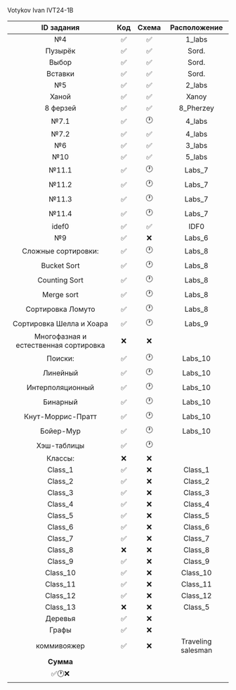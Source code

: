 Votykov Ivan IVT24-1B 

| ID задания | Код | Схема | Расположение |                                                 
| :----: | :----: | :----: | :----: |
| №4 | ✅ | ✅ | 1_labs |
| Пузырёк | ✅ | ✅ | Sord. |
| Выбор | ✅ | ✅ | Sord. |
| Вставки | ✅ | ✅ | Sord. |
| №5 | ✅ | ✅ | 2_labs |
| Ханой | ✅ | ✅ | Xanoy |
| 8 ферзей | ✅ | ✅ | 8_Pherzey |
| №7.1 | ✅ | 🕐 | 4_labs |
| №7.2 | ✅ | ✅ | 4_labs |
| №6 | ✅ | ✅ | 3_labs |
| №10 | ✅ | ✅ | 5_labs |
| №11.1 | ✅ | 🕐 | Labs_7 |
| №11.2 | ✅ | 🕐 | Labs_7 |
| №11.3 | ✅ | 🕐 | Labs_7 |
| №11.4 | ✅ | 🕐 | Labs_7 |
| idef0 | ✅ | ✅ | IDF0 |
| №9 | ✅ | ❌ | Labs_6 | 
| Сложные сортировки: | ✅ | 🕐 | Labs_8 | 
| Bucket Sort | ✅ | 🕐 | Labs_8 |
| Counting Sort | ✅ | 🕐 | Labs_8 |
| Merge sort | ✅ | 🕐 | Labs_8 |
| Сортировка Ломуто | ✅ | 🕐 | Labs_8 |
| Сортировка Шелла и Хоара | ✅ | 🕐 | Labs_9 | 
| Многофазная и естественная сортировка | ❌ | ❌ |  | 
| Поиски: | ✅ | 🕐 | Labs_10 | 
| Линейный | ✅ | 🕐 | Labs_10 |
| Интерполяционный | ✅ | 🕐 | Labs_10 |
| Бинарный  | ✅ | 🕐 | Labs_10 | 
| Кнут-Моррис-Пратт | ✅ | 🕐 | Labs_10 |
| Бойер-Мур | ✅ | 🕐 | Labs_10 |
| Хэш-таблицы | ✅ | 🕐 |  | 
| Классы: | ❌ | ❌ |  |
| Class_1 | ✅ | ❌ | Class_1 |
| Class_2 | ✅ | ❌ | Class_2 |
| Class_3 | ✅ | ❌ | Class_3 |
| Class_4 | ✅ | ❌ | Class_4 |
| Class_5 | ✅ | ❌ | Class_5 |
| Class_6 | ✅ | ❌ | Class_6 |
| Class_7 | ✅ | ❌ | Class_7 |
| Class_8 | ❌ | ❌ | Class_8 |
| Class_9 | ✅ | ❌ | Class_9 |
| Class_10 | ✅ | ❌ | Class_10 |
| Class_11 | ✅ | ❌ | Class_11 |
| Class_12 | ✅ | ❌ | Class_12 |
| Class_13 | ❌ | ❌ | Class_5 |
| Деревья | ✅ | ❌ |  |
| Графы | ✅ | ❌ |  |
| коммивояжер| ✅ | ❌ | Traveling salesman |
| **Сумма** |  |  |  |
| ✅🕐❌   |  |  |  |
